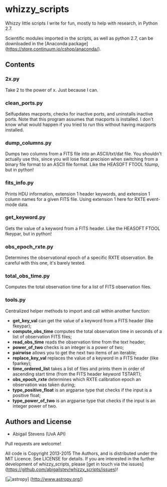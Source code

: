 # whizzy_scripts

Whizzy little scripts I write for fun, mostly to help with research, in 
Python 2.7. 

Scientific modules imported in the scripts, as well as python 2.7, can be 
downloaded in the [Anaconda package]
(https://store.continuum.io/cshop/anaconda/).


## Contents

### 2x.py
Take 2 to the power of x. Just because I can.

### clean_ports.py
Selfupdates macports, checks for inactive ports, and uninstalls inactive ports. 
Note that this program assumes that macports is installed. I don't know what 
would happen if you tried to run this without having macports installed.

### dump_columns.py
Dumps two columns from a FITS file into an ASCII/txt/dat file. You shouldn't
actually use this, since you will lose float precision when switching from a 
binary file format to an ASCII file format. Like the HEASOFT FTOOL fdump, but 
in python!

### fits_info.py
Prints HDU information, extension 1 header keywords, and extension 1 column 
names for a given FITS file. Using extension 1 here for RXTE event-mode data.

### get_keyword.py
Gets the value of a keyword from a FITS header. Like the HEASOFT FTOOL fkeypar, 
but in python!

### obs_epoch_rxte.py
Determines the observational epoch of a specific RXTE observation. Be careful 
with this one, it's barely tested.

### total_obs_time.py
Computes the total observation time for a list of FITS observation files.

### tools.py
Centralized helper methods to import and call within another function:

* **get_key_val** can get the value of a keyword from a FITS header (like 
fkeypar); 
* **compute_obs_time** computes the total observation time in seconds of a list
of observation FITS files; 
* **read_obs_time** reads the observation time from the text header; 
* **power_of_two** checks is an integer is a power of two; 
* **pairwise** allows you to get the next two items of an iterable; 
* **replace_key_val** replaces the value of a keyword in a FITS header (like 
fparkey); 
* **time_ordered_list** takes a list of files and prints them in order of 
ascending start time (from the FITS header keyword TSTART);
* **obs_epoch_rxte** determines which RXTE calibration epoch an observation was
taken during;
* **type_positive_float** is an argparse type that checks if the input is a 
positive float;
* **type_power_of_two** is an argparse type that checks if the input is an 
integer power of two.


## Authors and License
* Abigail Stevens (UvA API)

Pull requests are welcome!

All code is Copyright 2013-2015 The Authors, and is distributed under the MIT 
Licence. See LICENSE for details. If you are interested in the further 
development of whizzy_scripts, please [get in touch via the issues]
(https://github.com/abigailstev/whizzy_scripts/issues)!


[![astropy](http://img.shields.io/badge/powered%20by-AstroPy-orange.svg?style=flat)]
(http://www.astropy.org/) 
